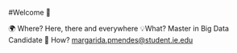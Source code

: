 #Welcome 👋

🌍 Where? Here, there and everywhere
💡What? Master in Big Data Candidate
📠 How? margarida.pmendes@student.ie.edu
